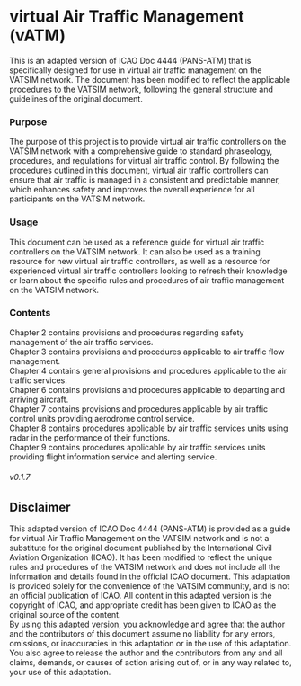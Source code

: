 # virtual Air Traffic Management (vATM)

This is an adapted version of ICAO Doc 4444 (PANS-ATM) that is specifically designed for use in virtual air traffic management on the VATSIM network. The document has been modified to reflect the applicable procedures to the VATSIM network, following the general structure and guidelines of the original document.

### Purpose

The purpose of this project is to provide virtual air traffic controllers on the VATSIM network with a comprehensive guide to standard phraseology, procedures, and regulations for virtual air traffic control. By following the procedures outlined in this document, virtual air traffic controllers can ensure that air traffic is managed in a consistent and predictable manner, which enhances safety and improves the overall experience for all participants on the VATSIM network.

### Usage

This document can be used as a reference guide for virtual air traffic controllers on the VATSIM network. It can also be used as a training resource for new virtual air traffic controllers, as well as a resource for experienced virtual air traffic controllers looking to refresh their knowledge or learn about the specific rules and procedures of air traffic management on the VATSIM network.

### Contents

Chapter 2 contains provisions and procedures regarding safety management of the air traffic services.  
Chapter 3 contains provisions and procedures applicable to air traffic flow management.  
Chapter 4 contains general provisions and procedures applicable to the air traffic services.  
Chapter 6 contains provisions and procedures applicable to departing and arriving aircraft.  
Chapter 7 contains provisions and procedures applicable by air traffic control units providing aerodrome control service.  
Chapter 8 contains procedures applicable by air traffic services units using radar in the performance of their functions.  
Chapter 9 contains procedures applicable by air traffic services units providing flight information service and alerting service.  

###### v0.1.7

## Disclaimer

This adapted version of ICAO Doc 4444 (PANS-ATM) is provided as a guide for virtual Air Traffic Management on the VATSIM network and is not a substitute for the original document published by the International Civil Aviation Organization (ICAO). It has been modified to reflect the unique rules and procedures of the VATSIM network and does not include all the information and details found in the official ICAO document. This adaptation is provided solely for the convenience of the VATSIM community, and is not an official publication of ICAO. All content in this adapted version is the copyright of ICAO, and appropriate credit has been given to ICAO as the original source of the content.  
By using this adapted version, you acknowledge and agree that the author and the contributors of this document assume no liability for any errors, omissions, or inaccuracies in this adaptation or in the use of this adaptation. You also agree to release the author and the contributors from any and all claims, demands, or causes of action arising out of, or in any way related to, your use of this adaptation.
